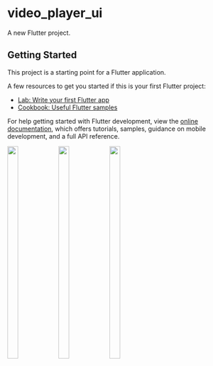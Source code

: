 # video_player_ui

A new Flutter project.

## Getting Started

This project is a starting point for a Flutter application.

A few resources to get you started if this is your first Flutter project:

- [Lab: Write your first Flutter app](https://docs.flutter.dev/get-started/codelab)
- [Cookbook: Useful Flutter samples](https://docs.flutter.dev/cookbook)

For help getting started with Flutter development, view the
[online documentation](https://docs.flutter.dev/), which offers tutorials,
samples, guidance on mobile development, and a full API reference.
<p>
  <img src = "https://user-images.githubusercontent.com/121473709/227962499-9c4759e7-fc67-40f1-b8a4-b12626ee93e8.png" width=22% height=35%>
  <img src = "https://user-images.githubusercontent.com/121473709/227964154-3bd4595c-cc67-4633-89c9-c5579939e4ae.png" width=22% height=35%>
  <img src = "https://user-images.githubusercontent.com/121473709/227963318-88ed53f6-76b3-422a-8b5e-c883158fc99f.png" width=22% height=35%>
  
</p>



